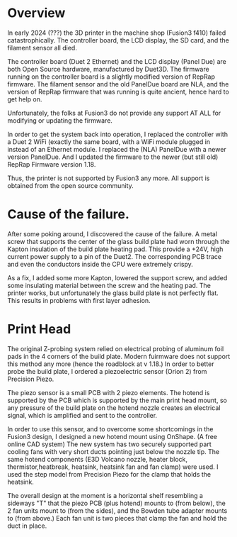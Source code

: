 # Overview

In early 2024 (???) the 3D printer in the machine shop (Fusion3 f410) failed catastrophically.  The controller
board, the LCD display, the SD card, and the filament sensor all died.


The controller board (Duet 2 Ethernet) and the LCD display (Panel Due) are both Open Source hardware,
manufactured by Duet3D.  The firmware running on the controller board  is a slightly modified version
of RepRap firmware. The filament sensor and the old PanelDue board are NLA, and the version of RepRap firmware that was running is quite ancient, hence hard to get help on.


Unfortunately, the folks at Fusion3 do not provide any support AT ALL for modifying or updating the
firmware.


In order to get the system back into operation, I replaced the controller with a Duet 2 WiFi (exactly the same board, with
a WiFi module plugged in instead of an Ethernet module. I replaced the (NLA) PanelDue with a newer version
PanelDue.  And I updated the firmware to the newer (but still old) RepRap Firmware version 1.18.

Thus, the printer is not supported by Fusion3 any more.  All support is obtained from the open source community.

# Cause of the failure.

After some poking around, I discovered the cause of the failure.  A metal screw that supports the center of the glass build plate had worn through the Kapton insulation of the build plate heating pad. This provide a +24V, high current power supply to a pin of the Duet2.  The corresponding PCB trace and even the conductors inside the CPU were extremely crispy. 
 
As a fix, I added some more Kapton, lowered the support screw, and added some insulating material between the screw and the heating pad.  The printer works, but unfortunately the glass build plate is not perfectly flat.  This results in problems with first layer adhesion.

# Print Head

The original Z-probing system relied on electrical probing of aluminum foil pads in the 4 corners of the build plate.  Modern fuirmware does not support this method any more (hence the roadblock at v 1.18.)  In order to better probe the build plate, I ordered a piezoelectric sensor (Orion 2) from Precision Piezo.

The piezo sensor is a small PCB with 2 piezo elements. The hotend is supported by the PCB which is supported by the main print head mount, so any pressure of the build plate on the hotend nozzle creates an electrical signal, which is amplified and sent to the controller.

In order to use this sensor, and to overcome some shortcomings in the Fusion3 design, I designed a new hotend mount using OnShape.  (A free online CAD system)  The new system has two securely supported part cooling fans with very short ducts pointing just below the nozzle tip.  The same hotend components (E3D Volcano nozzle, heater block, thermistor,heatbreak, heatsink, heatsink fan and fan clamp) were used. I used the step model from Precision Piezo for the clamp that holds the heatsink. 

The overall design at the moment is a horizontal shelf resembling a sideways "T" that the piezo PCB (plus hotend) mounts to (from below), the 2 fan units mount to (from the sides), and the Bowden tube adapter mounts to (from above.)  Each fan unit is two pieces that clamp the fan and hold the duct in place.
